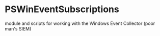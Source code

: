 # PSWinEventSubscriptions
module and scripts for working with the Windows Event Collector (poor man's SIEM)
